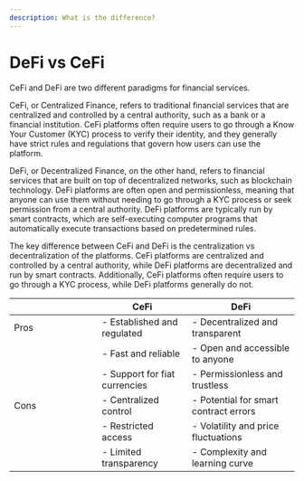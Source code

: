```yaml
---
description: What is the difference?
---
```


# DeFi vs CeFi

CeFi and DeFi are two different paradigms for financial services.

CeFi, or Centralized Finance, refers to traditional financial services that are centralized and controlled by a central authority, such as a bank or a financial institution. CeFi platforms often require users to go through a Know Your Customer (KYC) process to verify their identity, and they generally have strict rules and regulations that govern how users can use the platform.

DeFi, or Decentralized Finance, on the other hand, refers to financial services that are built on top of decentralized networks, such as blockchain technology. DeFi platforms are often open and permissionless, meaning that anyone can use them without needing to go through a KYC process or seek permission from a central authority. DeFi platforms are typically run by smart contracts, which are self-executing computer programs that automatically execute transactions based on predetermined rules.

The key difference between CeFi and DeFi is the centralization vs decentralization of the platforms. CeFi platforms are centralized and controlled by a central authority, while DeFi platforms are decentralized and run by smart contracts. Additionally, CeFi platforms often require users to go through a KYC process, while DeFi platforms generally do not.

<table><thead><tr><th width="139.33333333333331"></th><th>CeFi</th><th>DeFi</th></tr></thead><tbody><tr><td>Pros</td><td>- Established and regulated</td><td>- Decentralized and transparent</td></tr><tr><td></td><td>- Fast and reliable</td><td>- Open and accessible to anyone</td></tr><tr><td></td><td>- Support for fiat currencies</td><td>- Permissionless and trustless</td></tr><tr><td>Cons</td><td>- Centralized control</td><td>- Potential for smart contract errors</td></tr><tr><td></td><td>- Restricted access</td><td>- Volatility and price fluctuations</td></tr><tr><td></td><td>- Limited transparency</td><td>- Complexity and learning curve</td></tr></tbody></table>

